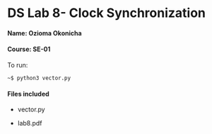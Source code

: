 # DS Lab 8- Clock Synchronization

#### Name: Ozioma Okonicha  

#### Course: SE-01  

To run:  

```~$ python3 vector.py```  

#### Files included  

- vector.py  

- lab8.pdf